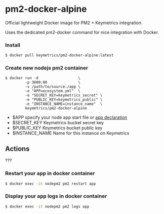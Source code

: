 # pm2-docker-alpine

Official lightweight Docker image for PM2 + Keymetrics integration.

Uses the dedicated pm2-docker command for nice integration with Docker.

### Install

```bash
$ docker pull keymetrics/pm2-docker-alpine:latest
```

### Create new nodejs pm2 container

```
$ docker run -d                  \
         -p 3000:80              \
         -v /path/to/source:/app \
         -e "APP=ecosystem.yml"  \
         -e "SECRET_KEY=keymetrics_secret" \
         -e "PUBLIC_KEY=keymetrics_public" \
         -e "INSTANCE_NAME=instance_name"  \
         keymetrics/pm2-docker-alpine
```

* $APP specify your node app start file or [app declaration](http://pm2.keymetrics.io/docs/usage/application-declaration/)
* $SECRET_KEY Keymetrics bucket secret key
* $PUBLIC_KEY Keymetrics bucket public key
* $INSTANCE_NAME Name for this instance on Keymetrics

## Actions

???

### Restart your app in docker container

```bash
$ docker exec -it nodepm2 pm2 restart app
```

### Display your app logs in docker container

```bash
$ docker exec -it nodepm2 pm2 logs app
```
